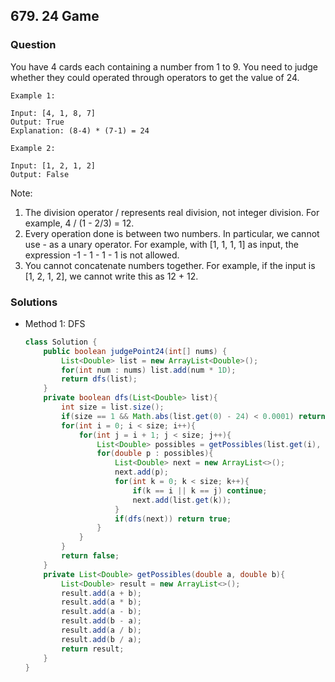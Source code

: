 ## 679. 24 Game

### Question
 You have 4 cards each containing a number from 1 to 9. You need to judge whether they could operated through operators to get the value of 24.

```
Example 1:

Input: [4, 1, 8, 7]
Output: True
Explanation: (8-4) * (7-1) = 24

Example 2:

Input: [1, 2, 1, 2]
Output: False
```

Note:
1. The division operator / represents real division, not integer division. For example, 4 / (1 - 2/3) = 12.
2. Every operation done is between two numbers. In particular, we cannot use - as a unary operator. For example, with [1, 1, 1, 1] as input, the expression -1 - 1 - 1 - 1 is not allowed.
3. You cannot concatenate numbers together. For example, if the input is [1, 2, 1, 2], we cannot write this as 12 + 12.

### Solutions
* Method 1: DFS
    ```Java
    class Solution {
        public boolean judgePoint24(int[] nums) {
            List<Double> list = new ArrayList<Double>();
            for(int num : nums) list.add(num * 1D);
            return dfs(list);
        }
        private boolean dfs(List<Double> list){
            int size = list.size();
            if(size == 1 && Math.abs(list.get(0) - 24) < 0.0001) return true;
            for(int i = 0; i < size; i++){
                for(int j = i + 1; j < size; j++){
                    List<Double> possibles = getPossibles(list.get(i), list.get(j));
                    for(double p : possibles){
                        List<Double> next = new ArrayList<>();
                        next.add(p);
                        for(int k = 0; k < size; k++){
                            if(k == i || k == j) continue;
                            next.add(list.get(k));
                        }
                        if(dfs(next)) return true;
                    }
                }
            }
            return false;
        }
        private List<Double> getPossibles(double a, double b){
            List<Double> result = new ArrayList<>();
            result.add(a + b);
            result.add(a * b);
            result.add(a - b);
            result.add(b - a);
            result.add(a / b);
            result.add(b / a);
            return result;
        }
    }
	```